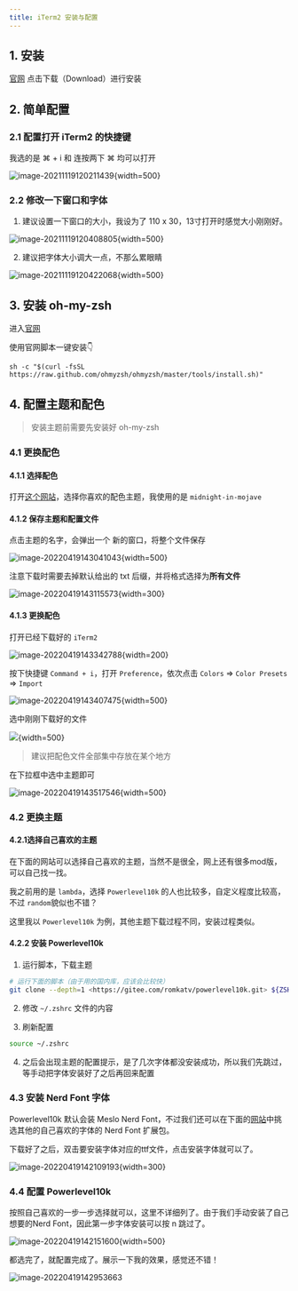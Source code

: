 ```yaml
---
title: iTerm2 安装与配置
---
```


## 1. 安装

[官网](https://iterm2.com/) 点击下载（Download）进行安装

## 2. 简单配置

### 2.1 配置打开 iTerm2 的快捷键

我选的是 ⌘ + i 和 连按两下 ⌘ 均可以打开

![image-20211119120211439](https://zhuye-1308301598.file.myqcloud.com/markdown/image-20211119120211439.png){width=500}

### 2.2 修改一下窗口和字体

1. 建议设置一下窗口的大小，我设为了 110 x 30，13寸打开时感觉大小刚刚好。

![image-20211119120408805](https://zhuye-1308301598.file.myqcloud.com/markdown/image-20211119120408805.png){width=500}

2. 建议把字体大小调大一点，不那么累眼睛

![image-20211119120422068](https://zhuye-1308301598.file.myqcloud.com/markdown/image-20211119120422068.png){width=500}

## 3. 安装 oh-my-zsh

进入[官网](https://ohmyz.sh/) 

使用官网脚本一键安装👇

```shell
sh -c "$(curl -fsSL https://raw.github.com/ohmyzsh/ohmyzsh/master/tools/install.sh)"
```



## 4. 配置主题和配色

> 安装主题前需要先安装好 oh-my-zsh

### 4.1 更换配色

#### 4.1.1 选择配色

打开[这个网站](https://iterm2colorschemes.com/)，选择你喜欢的配色主题，我使用的是 `midnight-in-mojave`

#### 4.1.2 保存主题和配置文件

点击主题的名字，会弹出一个 新的窗口，将整个文件保存

![image-20220419143041043](https://zhuye-1308301598.file.myqcloud.com/markdown/image-20220419143041043.png){width=500}

注意下载时需要去掉默认给出的 txt 后缀，并将格式选择为**所有文件**

![image-20220419143115573](https://zhuye-1308301598.file.myqcloud.com/markdown/image-20220419143115573.png){width=300}

#### 4.1.3 更换配色

打开已经下载好的 `iTerm2`

![image-20220419143342788](https://zhuye-1308301598.file.myqcloud.com/markdown/image-20220419143342788.png){width=200}

按下快捷键 `Command + i`，打开 `Preference`，依次点击 `Colors` ⇒ `Color Presets` ⇒ `Import`

![image-20220419143407475](https://zhuye-1308301598.file.myqcloud.com/markdown/image-20220419143407475.png){width=500}

选中刚刚下载好的文件

![](https://zhuye-1308301598.file.myqcloud.com/markdown/image-20220419143424373.png){width=500}

> 建议把配色文件全部集中存放在某个地方

在下拉框中选中主题即可

![image-20220419143517546](https://zhuye-1308301598.file.myqcloud.com/markdown/image-20220419143517546.png){width=500}

### 4.2 更换主题

#### 4.2.1选择自己喜欢的主题

在下面的网站可以选择自己喜欢的主题，当然不是很全，网上还有很多mod版，可以自己找一找。

我之前用的是 `lambda`，选择 `Powerlevel10k` 的人也比较多，自定义程度比较高，不过 `random`貌似也不错？

这里我以 `Powerlevel10k` 为例，其他主题下载过程不同，安装过程类似。

#### 4.2.2 安装 Powerlevel10k

1. 运行脚本，下载主题

```bash
# 运行下面的脚本（由于用的国内库，应该会比较快）
git clone --depth=1 <https://gitee.com/romkatv/powerlevel10k.git> ${ZSH_CUSTOM:-$HOME/.oh-my-zsh/custom}/themes/powerlevel10k
```

2. 修改 `~/.zshrc` 文件的内容

3. 刷新配置

```bash
source ~/.zshrc
```

4. 之后会出现主题的配置提示，是了几次字体都没安装成功，所以我们先跳过，等手动把字体安装好了之后再回来配置

### 4.3 安装 Nerd Font 字体

Powerlevel10k 默认会装 Meslo Nerd Font，不过我们还可以在下面的[网站](https://www.nerdfonts.com/font-downloads)中挑选其他的自己喜欢的字体的 Nerd Font 扩展包。

下载好了之后，双击要安装字体对应的ttf文件，点击安装字体就可以了。

![image-20220419142109193](https://zhuye-1308301598.file.myqcloud.com/markdown/image-20220419142109193.png){width=300}

### 4.4 配置 Powerlevel10k

按照自己喜欢的一步一步选择就可以，这里不详细列了。由于我们手动安装了自己想要的Nerd Font，因此第一步字体安装可以按 n 跳过了。

![image-20220419142151600](https://zhuye-1308301598.file.myqcloud.com/markdown/image-20220419142151600.png){width=500}

都选完了，就配置完成了。展示一下我的效果，感觉还不错！

![image-20220419142953663](https://zhuye-1308301598.file.myqcloud.com/markdown/image-20220419142953663.png)
